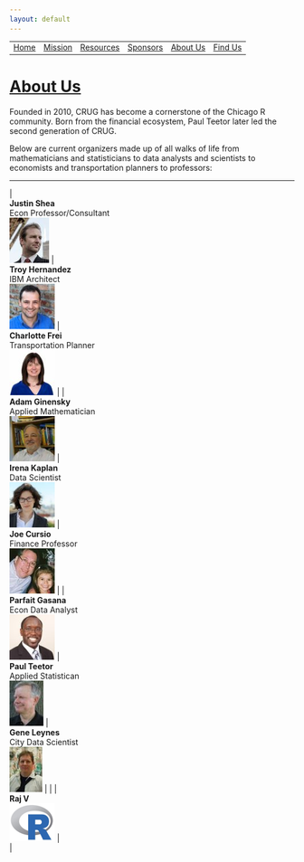 ```yaml
---
layout: default
---
```


<table id="headers">
  <tbody>
    <tr>
      <td><a href="index.html">Home</a></td>
      <td><a href="mission.html">Mission</a></td>
      <td><a href="resources.html">Resources</a></td>
      <td><a href="sponsors.html">Sponsors</a></td>
      <td><a href="about-us.html">About Us</a></td>
      <td><a href="find-us.html">Find Us</a></td>
    </tr>
  </tbody>
</table>

# <u>About Us</u>
Founded in 2010, CRUG has become a cornerstone of the Chicago R community. Born from the financial ecosystem, Paul Teetor later led the second generation of CRUG. 

Below are current organizers made up of all walks of life from mathematicians and statisticians to data analysts and scientists to economists and transportation planners to professors:

---

| <br/> **Justin Shea** <br/> Econ Professor/Consultant <br/> ![organizer thumb pic](images/meetup_justin_shea.jpeg) | <br/> **Troy Hernandez** <br/> IBM Architect <br/> ![organizer thumb pic](images/meetup_troy_hernandez.jpeg) | <br/> **Charlotte Frei** <br/> Transportation Planner <br/> ![organizer thumb pic](images/meetup_charlotte_frei.jpeg) |
| <br/> **Adam Ginensky** <br/> Applied Mathematician <br/> ![organizer thumb pic](images/meetup_adam_ginensky.jpeg) | <br/> **Irena Kaplan** <br/> Data Scientist <br/> ![organizer thumb pic](images/meetup_irena_kaplan.jpeg)    | <br/> **Joe Cursio**  <br/> Finance Professor <br/> ![organizer thumb pic](images/meetup_joe_cursio.jpeg)             |
| <br/> **Parfait Gasana** <br/> Econ Data Analyst <br/> ![organizer thumb pic](images/meetup_parfait_gasana.jpeg)   | <br/> **Paul Teetor** <br/> Applied Statistican <br/> ![organizer thumb pic](images/meetup_paul_teetor.jpeg) | <br/> **Gene Leynes** <br/> City Data Scientist <br/> ![organizer thumb pic](images/meetup_gene_leynes.jpeg)          | 
|                                                                                                                    | <br/> **Raj V** <br/> ![organizer thumb pic](images/R_programming_logo.png)                                  | <br/>                                                                                                                 |




